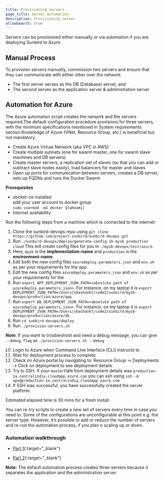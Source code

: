 ```yaml
---
title: Provisioning Servers
page_title: Server Automation
description: Provisioning server
allowSearch: true
---
```


Servers can be provisioned either manually or via automation if you are deploying Sunbird to Azure.

## Manual Process

To provision servers manually, commission two servers and ensure that they can communicate with either other over the network. 

- The first server serves as the DB (Database) server, and 
- The second serves as the application server & administration server

## Automation for Azure

The Azure automation script creates the network and the servers required.The default configuration procedure provisions for three servers, with the minimum specifications mentioned in System requirements section.Knowledge of Azure (VNet, Resource Group, etc.) is beneficial but not mandatory.  

* Create Azure Virtual Network (aka VPC in AWS) 
* Create multiple subnets (one for swarm master, one for swarm slave machines and DB servers) 
* Create master servers, a replication set of slaves (so that you can add or subtract slave nodes easily), load balancers for master and slaves
* Open up ports for communication between servers, creates a DB server, sets up FQDNs and runs the Docker Swarm

**Prerequisites**  
- docker-ce installed  
add your user account to docker group  
`sudo usermod -aG docker $(whoami)`
- Internet availability
 
Run the following steps from a machine which is connected to the internet:

1. Clone the sunbird-devops repo using `git clone https://github.com/project-sunbird/sunbird-devops.git`
2. Run `./sunbird-devops/deploy/generate-config.sh mysb production cloud` This will create config files for you in `./mysb-devops/test/azure`. 
3. Here, `mysb` is the **implementation-name** and `production` is the **environment-name**.
4. Edit both the new config files `azuredeploy.parameters.json` and `env.sh` as per your requirements for the app.
5. Edit the new config files `azuredeploy.parameters.json` and `env.sh` as per your requirements for the 
6. Run `export APP_DEPLOYMENT_JSON_PATH=<absolute path of azuredeploy.parameters.json>`. For instance, on my laptop it is `export DEPLOYMENT_JSON_PATH=/Users/shashankt/code2/sunbird/mysb-devops/production/azure/app`
7. Run `export DB_DEPLOYMENT_JSON_PATH=<absolute path of azuredeploy.parameters.json>`. For instance, on my laptop it is `export DEPLOYMENT_JSON_PATH=/Users/shashankt/code2/sunbird/mysb-devops/production/azure/db`
8. Run `cd sunbird-devops/deploy`
9. Run `./provision-servers.sh`

**Note**: If you want to troubleshoot and need a debug message, you can give `--debug flag` as `./provision-servers.sh --debug`

10. Login to Azure when Command Line Interface (CLI) instructs to
11. Wait for deployment process to complete
12.	Check on Azure portal by navigating to: Resource Group -> Deployments -> Click on deployment to see deployment details
13. Try to SSH. If your `masterFQDN` from deployment details was `production-1a.centralindia.cloudapp.azure.com` you can ssh using `ssh -A ops@production-1a.centralindia.cloudapp.azure.com`
14. If SSH was successful, you have successfully created the server platform.

Estimated elapsed time is 30 mins for a fresh install. 

You can re-try scripts to create a new set of servers every time in case you need to. Some of the configurations are unconfigurable at this point e.g. the server type. However, it’s possible to add or reduce the number of servers and re-run the automation process, if you plan o scaling up or down.

### Automation walkthrough

- [Part 1](https://sunbirdpublic.blob.core.windows.net/installation/demo/demo-1.gif){:target="_blank"}

- [Part 2](https://sunbirdpublic.blob.core.windows.net/installation/demo/demo-2.gif){:target="_blank"}

**Note:** The default automation process creates three servers because it separates the application and the administration server.


